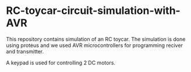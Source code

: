 # RC-toycar-circuit-simulation-with-AVR
This repository contains simulation of an RC toycar. The simulation is done using proteus and we used AVR microcontrollers for programming reciver and transmitter. 

A keypad is used for controlling 2 DC motors.
